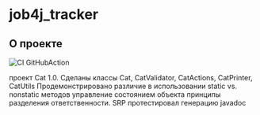 # job4j_tracker

## О проекте

![CI GitHubAction](https://github.com/peterarsentev/job4j_tracker/actions/workflows/maven.yml/badge.svg)

проект Cat 1.0.
Сделаны классы Cat, CatValidator, CatActions, CatPrinter, CatUtils
Продемонстрировано различие в использовании static vs. nonstatic методов
управление состоянием объекта
принципы разделения ответственности. SRP
протестировал генерацию javadoc

